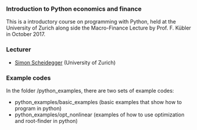 ### Introduction to Python economics and finance

This is a introductory course on programming with Python, held at the 
University of Zurich along side the Macro-Finance Lecture by Prof. F. Kübler in October 2017.

### Lecturer
* [Simon Scheidegger](https://sites.google.com/site/simonscheidegger/) (University of Zurich)

### Example codes

In the folder /python_examples, there are two sets of example codes:
+ python_examples/basic_examples (basic examples that show how to program in python)
+ python_examples/opt_nonlinear (examples of how to use optimization and root-finder in python)

